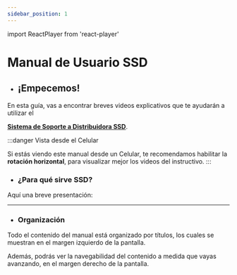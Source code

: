 ```yaml
---
sidebar_position: 1
---
```

import ReactPlayer from 'react-player'

# Manual de Usuario SSD 
- ## ¡Empecemos!

En esta guía, vas a encontrar breves videos explicativos que te ayudarán a utilizar el
 
**[Sistema de Soporte a Distribuidora SSD](https://ssd-proyectofinal.systems/)**.

:::danger Vista desde el Celular

Si estás viendo este manual desde un Celular, te recomendamos habilitar la **rotación horizontal**, para visualizar mejor los videos del instructivo.
:::

- ### ¿Para qué sirve SSD?

Aquí una breve presentación:

<ReactPlayer controls url='https://www.youtube.com/watch?v=dX-hZwP3lJc&list=PLpyf3L4czFdpP4LZZhhjridvfwvAYW7c0 width=30%'/>

-----------------------------------------------------

- ### Organización

Todo el contenido del manual está organizado por títulos, los cuales se muestran en el margen izquierdo de la pantalla.

Además, podrás ver la navegabilidad del contenido a medida que vayas avanzando, en el margen derecho de la pantalla.
